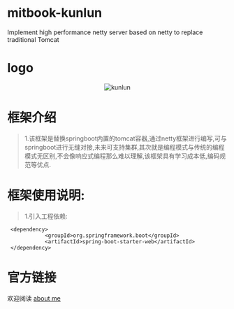 # mitbook-kunlun
Implement high performance netty server based on netty to replace traditional Tomcat

# logo
<center>  <!--开始居中对齐-->

![kunlun](http://120.77.168.166/kunlun.jpeg "kunlun")
</center> <!--结束居中对齐-->

# 框架介绍

> 1.该框架是替换springboot内置的tomcat容器,通过netty框架进行编写,可与springboot进行无缝对接,未来可支持集群,其次就是编程模式与传统的编程模式无区别,不会像响应式编程那么难以理解,该框架具有学习成本低,编码规范等优点.

# 框架使用说明:
> 1.引入工程依赖:
>>  
```
 <dependency>
            <groupId>org.springframework.boot</groupId>
            <artifactId>spring-boot-starter-web</artifactId>
 </dependency>
```


# 官方链接
欢迎阅读 [about me](https://www.yuque.com/mryuji/kb/ih222h "about me")
